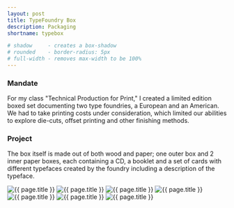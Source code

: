 ```yaml
---
layout: post
title: TypeFoundry Box
description: Packaging
shortname: typebox

# shadow 	 - creates a box-shadow
# rounded 	 - border-radius: 5px
# full-width - removes max-width to be 100%
---
```


### Mandate
For my class "Technical Production for Print," I created a limited edition boxed set documenting two type foundries, a European and an American. We had to take printing costs under consideration, which limited our abilities to explore die-cuts, offset printing and other finishing methods. 

### Project
The box itself is made out of both wood and paper; one outer box and 2 inner paper boxes, each containing a CD, a booklet and a set of cards with different typefaces created by the foundry including a description of the typeface.

<div>
	<img src="/assets/projects/{{ page.shortname }}/{{ page.shortname }}_1.jpg" alt="{{ page.title }}">
	<img src="/assets/projects/{{ page.shortname }}/{{ page.shortname }}_2.jpg" alt="{{ page.title }}">
	<img src="/assets/projects/{{ page.shortname }}/{{ page.shortname }}_3.jpg" alt="{{ page.title }}">
	<img src="/assets/projects/{{ page.shortname }}/{{ page.shortname }}_4.jpg" alt="{{ page.title }}">
	<img src="/assets/projects/{{ page.shortname }}/{{ page.shortname }}_5.jpg" alt="{{ page.title }}">
	<img src="/assets/projects/{{ page.shortname }}/{{ page.shortname }}_6.jpg" alt="{{ page.title }}">
	<img src="/assets/projects/{{ page.shortname }}/{{ page.shortname }}_7.jpg" alt="{{ page.title }}">
</div>